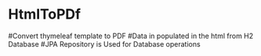 # HtmlToPDf
#Convert thymeleaf template to PDF 
#Data in populated in the html from H2 Database
#JPA Repository is Used for Database operations
